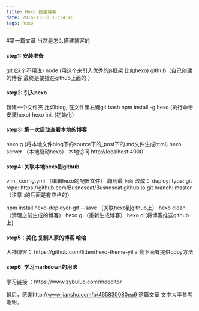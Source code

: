 ```yaml
---
title: Hexo 搭建博客
date: 2016-11-30 11:54:46
tags: hexo
---
```



#第一篇文章 当然是怎么搭建博客的


<h4>step1: 安装准备</h4>
git (这个不用说)
node (用这个来引入优秀的js框架 比如hexo)
github（自己创建的博客 最终是要挂在github上面的 ）
<!--more-->

<h4>step2: 引入hexo</h4>
新建一个文件夹 比如blog, 在文件里右键git bash
npm install -g hexo   (执行命令安装hexo)
hexo  init  (初始化)

<h4>step3: 第一次启动查看本地的博客</h4>
hexo g  (将本地文件blog下的source下的_post下的.md文件生成html)
hexo server   （本地启动hexo）
本地访问 http://localhost:4000

<h4>step4: 关联本地hexo到github</h4>
vim  _config.yml  （编辑hexo的配置文件）
翻到最下面 改成：
deploy:
     type: git
     repo: https://github.com/Busnoseat/Busnoseat.github.io.git
     branch: master
（注意 :的后面是有空格的） 

npm install hexo-deployer-git --save  （关联hexo到github上）
hexo clean  （清理之前生成的博客）
hexo g       （重新生成博客）
hexo d        (将博客推送github上)

<h4>step5：美化 复制人家的博客 哈哈</h4>
大神博客： https://github.com/litten/hexo-theme-yilia 最下面有提供copy方法

<h4>step6: 学习markdown的用法</h4> 
学习链接 ：https://www.zybuluo.com/mdeditor


最后，感谢http://www.jianshu.com/p/465830080ea9 这篇文章 文中大半参考 谢谢。





